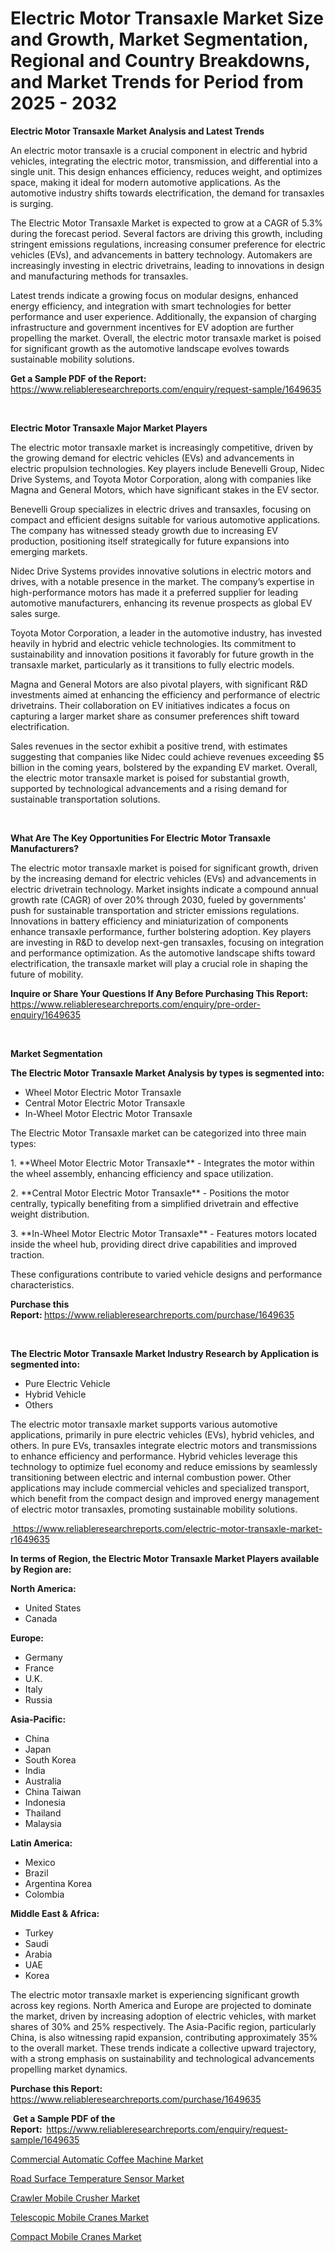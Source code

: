 <p><h1>Electric Motor Transaxle Market Size and Growth, Market Segmentation, Regional and Country Breakdowns, and Market Trends for Period from 2025 -  2032</h1></p><p><strong>Electric Motor Transaxle Market Analysis and Latest Trends</strong></p>
<p><p>An electric motor transaxle is a crucial component in electric and hybrid vehicles, integrating the electric motor, transmission, and differential into a single unit. This design enhances efficiency, reduces weight, and optimizes space, making it ideal for modern automotive applications. As the automotive industry shifts towards electrification, the demand for transaxles is surging.</p><p>The Electric Motor Transaxle Market is expected to grow at a CAGR of 5.3% during the forecast period. Several factors are driving this growth, including stringent emissions regulations, increasing consumer preference for electric vehicles (EVs), and advancements in battery technology. Automakers are increasingly investing in electric drivetrains, leading to innovations in design and manufacturing methods for transaxles. </p><p>Latest trends indicate a growing focus on modular designs, enhanced energy efficiency, and integration with smart technologies for better performance and user experience. Additionally, the expansion of charging infrastructure and government incentives for EV adoption are further propelling the market. Overall, the electric motor transaxle market is poised for significant growth as the automotive landscape evolves towards sustainable mobility solutions.</p></p>
<p><strong>Get a Sample PDF of the Report:&nbsp;</strong> <a href="https://www.reliableresearchreports.com/enquiry/request-sample/1649635?utm_campaign=28&utm_medium=2&utm_source=Github&utm_content=ia&utm_term=18022025&utm_id=electric-motor-transaxle">https://www.reliableresearchreports.com/enquiry/request-sample/1649635</a></p>
<p>&nbsp;</p>
<p><strong>Electric Motor Transaxle Major Market Players</strong></p>
<p><p>The electric motor transaxle market is increasingly competitive, driven by the growing demand for electric vehicles (EVs) and advancements in electric propulsion technologies. Key players include Benevelli Group, Nidec Drive Systems, and Toyota Motor Corporation, along with companies like Magna and General Motors, which have significant stakes in the EV sector.</p><p>Benevelli Group specializes in electric drives and transaxles, focusing on compact and efficient designs suitable for various automotive applications. The company has witnessed steady growth due to increasing EV production, positioning itself strategically for future expansions into emerging markets.</p><p>Nidec Drive Systems provides innovative solutions in electric motors and drives, with a notable presence in the market. The company’s expertise in high-performance motors has made it a preferred supplier for leading automotive manufacturers, enhancing its revenue prospects as global EV sales surge.</p><p>Toyota Motor Corporation, a leader in the automotive industry, has invested heavily in hybrid and electric vehicle technologies. Its commitment to sustainability and innovation positions it favorably for future growth in the transaxle market, particularly as it transitions to fully electric models.</p><p>Magna and General Motors are also pivotal players, with significant R&D investments aimed at enhancing the efficiency and performance of electric drivetrains. Their collaboration on EV initiatives indicates a focus on capturing a larger market share as consumer preferences shift toward electrification.</p><p>Sales revenues in the sector exhibit a positive trend, with estimates suggesting that companies like Nidec could achieve revenues exceeding $5 billion in the coming years, bolstered by the expanding EV market. Overall, the electric motor transaxle market is poised for substantial growth, supported by technological advancements and a rising demand for sustainable transportation solutions.</p></p>
<p>&nbsp;</p>
<p><strong>What Are The Key Opportunities For Electric Motor Transaxle Manufacturers?</strong></p>
<p><p>The electric motor transaxle market is poised for significant growth, driven by the increasing demand for electric vehicles (EVs) and advancements in electric drivetrain technology. Market insights indicate a compound annual growth rate (CAGR) of over 20% through 2030, fueled by governments' push for sustainable transportation and stricter emissions regulations. Innovations in battery efficiency and miniaturization of components enhance transaxle performance, further bolstering adoption. Key players are investing in R&D to develop next-gen transaxles, focusing on integration and performance optimization. As the automotive landscape shifts toward electrification, the transaxle market will play a crucial role in shaping the future of mobility.</p></p>
<p><strong>Inquire or Share Your Questions If Any Before Purchasing This Report:</strong> <a href="https://www.reliableresearchreports.com/enquiry/pre-order-enquiry/1649635?utm_campaign=28&utm_medium=2&utm_source=Github&utm_content=ia&utm_term=18022025&utm_id=electric-motor-transaxle">https://www.reliableresearchreports.com/enquiry/pre-order-enquiry/1649635</a></p>
<p>&nbsp;</p>
<p><strong>Market Segmentation</strong></p>
<p><strong>The Electric Motor Transaxle Market Analysis by types is segmented into:</strong></p>
<p><ul><li>Wheel Motor Electric Motor Transaxle</li><li>Central Motor Electric Motor Transaxle</li><li>In-Wheel Motor Electric Motor Transaxle</li></ul></p>
<p><p>The Electric Motor Transaxle market can be categorized into three main types: </p><p>1. **Wheel Motor Electric Motor Transaxle** - Integrates the motor within the wheel assembly, enhancing efficiency and space utilization.</p><p>  </p><p>2. **Central Motor Electric Motor Transaxle** - Positions the motor centrally, typically benefiting from a simplified drivetrain and effective weight distribution.</p><p>3. **In-Wheel Motor Electric Motor Transaxle** - Features motors located inside the wheel hub, providing direct drive capabilities and improved traction. </p><p>These configurations contribute to varied vehicle designs and performance characteristics.</p></p>
<p><strong>Purchase this Report:&nbsp;</strong><a href="https://www.reliableresearchreports.com/purchase/1649635?utm_campaign=28&utm_medium=2&utm_source=Github&utm_content=ia&utm_term=18022025&utm_id=electric-motor-transaxle">https://www.reliableresearchreports.com/purchase/1649635</a></p>
<p>&nbsp;</p>
<p><strong>The Electric Motor Transaxle Market Industry Research by Application is segmented into:</strong></p>
<p><ul><li>Pure Electric Vehicle</li><li>Hybrid Vehicle</li><li>Others</li></ul></p>
<p><p>The electric motor transaxle market supports various automotive applications, primarily in pure electric vehicles (EVs), hybrid vehicles, and others. In pure EVs, transaxles integrate electric motors and transmissions to enhance efficiency and performance. Hybrid vehicles leverage this technology to optimize fuel economy and reduce emissions by seamlessly transitioning between electric and internal combustion power. Other applications may include commercial vehicles and specialized transport, which benefit from the compact design and improved energy management of electric motor transaxles, promoting sustainable mobility solutions.</p></p>
<p><a href="https://www.reliableresearchreports.com/electric-motor-transaxle-market-r1649635?utm_campaign=28&utm_medium=2&utm_source=Github&utm_content=ia&utm_term=18022025&utm_id=electric-motor-transaxle">&nbsp;https://www.reliableresearchreports.com/electric-motor-transaxle-market-r1649635</a></p>
<p><strong>In terms of Region, the Electric Motor Transaxle Market Players available by Region are:</strong></p>
<p>
    <p> <strong> North America: </strong>
        <ul>
            <li>United States</li>
            <li>Canada</li>
        </ul>
        </p> 
    <p> <strong> Europe: </strong>
        <ul>
            <li>Germany</li>
            <li>France</li>
            <li>U.K.</li>
            <li>Italy</li>
            <li>Russia</li>
        </ul>
        </p> 
    <p> <strong> Asia-Pacific: </strong>
        <ul>
            <li>China</li>
            <li>Japan</li>
            <li>South Korea</li>
            <li>India</li>
            <li>Australia</li>
            <li>China Taiwan</li>
            <li>Indonesia</li>
            <li>Thailand</li>
            <li>Malaysia</li>
        </ul>
        </p> 
    <p> <strong> Latin America: </strong>
        <ul>
            <li>Mexico</li>
            <li>Brazil</li>
            <li>Argentina Korea</li>
            <li>Colombia</li>
        </ul>
        </p> 
    <p> <strong> Middle East & Africa: </strong>
        <ul>
            <li>Turkey</li>
            <li>Saudi</li>
            <li>Arabia</li>
            <li>UAE</li>
            <li>Korea</li>
        </ul>
    </p>
    </p>
<p><p>The electric motor transaxle market is experiencing significant growth across key regions. North America and Europe are projected to dominate the market, driven by increasing adoption of electric vehicles, with market shares of 30% and 25% respectively. The Asia-Pacific region, particularly China, is also witnessing rapid expansion, contributing approximately 35% to the overall market. These trends indicate a collective upward trajectory, with a strong emphasis on sustainability and technological advancements propelling market dynamics.</p></p>
<p><strong>Purchase this Report: </strong><a href="https://www.reliableresearchreports.com/purchase/1649635?utm_campaign=28&utm_medium=2&utm_source=Github&utm_content=ia&utm_term=18022025&utm_id=electric-motor-transaxle">https://www.reliableresearchreports.com/purchase/1649635</a></p>
<p>&nbsp;<strong>Get a Sample PDF of the Report:&nbsp;&nbsp;</strong><a href="https://www.reliableresearchreports.com/enquiry/request-sample/1649635?utm_campaign=28&utm_medium=2&utm_source=Github&utm_content=ia&utm_term=18022025&utm_id=electric-motor-transaxle">https://www.reliableresearchreports.com/enquiry/request-sample/1649635</a></p>
<p><strong></strong></p>
<p><p><a href="https://github.com/mriwacraane/Market-Research-Report-List-1/blob/main/commercial-automatic-coffee-machine-market.md?utm_campaign=28&utm_medium=2&utm_source=Github&utm_content=ia&utm_term=18022025&utm_id=electric-motor-transaxle">Commercial Automatic Coffee Machine Market</a></p><p><a href="https://github.com/benhaeneye/Market-Research-Report-List-1/blob/main/road-surface-temperature-sensor-market.md?utm_campaign=28&utm_medium=2&utm_source=Github&utm_content=ia&utm_term=18022025&utm_id=electric-motor-transaxle">Road Surface Temperature Sensor Market</a></p><p><a href="https://github.com/chikenmhamdi/Market-Research-Report-List-1/blob/main/crawler-mobile-crusher-market.md?utm_campaign=28&utm_medium=2&utm_source=Github&utm_content=ia&utm_term=18022025&utm_id=electric-motor-transaxle">Crawler Mobile Crusher Market</a></p><p><a href="https://github.com/semiensamuel72378/Market-Research-Report-List-1/blob/main/telescopic-mobile-cranes-market.md?utm_campaign=28&utm_medium=2&utm_source=Github&utm_content=ia&utm_term=18022025&utm_id=electric-motor-transaxle">Telescopic Mobile Cranes Market</a></p><p><a href="https://github.com/ajatawlasta/Market-Research-Report-List-1/blob/main/compact-mobile-cranes-market.md?utm_campaign=28&utm_medium=2&utm_source=Github&utm_content=ia&utm_term=18022025&utm_id=electric-motor-transaxle">Compact Mobile Cranes Market</a></p></p>